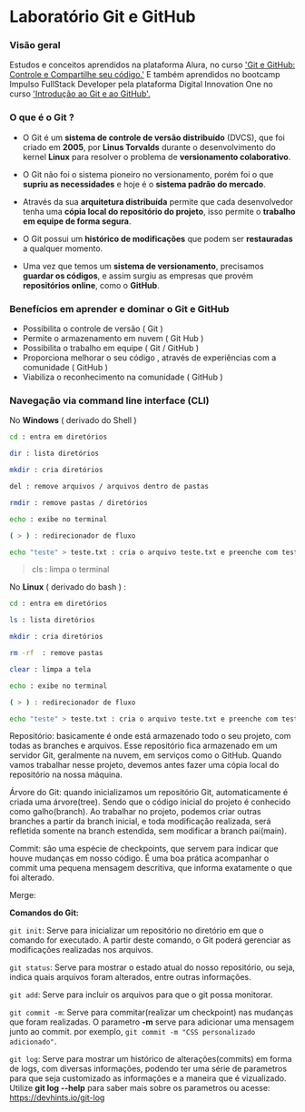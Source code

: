 # Laboratório Git e GitHub

### Visão geral

Estudos e conceitos aprendidos na plataforma Alura, no curso ['Git e GitHub: Controle e Compartilhe seu código.'](https://cursos.alura.com.br/course/git-github-controle-de-versao) E também aprendidos no bootcamp Impulso FullStack Developer pela plataforma Digital Innovation One no curso ['Introdução ao Git e ao GitHub'.](https://web.digitalinnovation.one/course/introducao-ao-git-e-ao-github/learning/75b9fe49-6ed4-4480-83a7-7e37fc356aa9/)

### O que é o Git ?

- O Git é um __sistema de controle de versão distribuído__ (DVCS), que foi criado em __2005__, por __Linus Torvalds__ durante o desenvolvimento do kernel __Linux__ para resolver o problema de __versionamento colaborativo__. 

- O Git não foi o sistema pioneiro no versionamento, porém foi o que __supriu as necessidades__ e hoje é o __sistema padrão do mercado__. 
- Através da sua __arquitetura distribuída__ permite que cada desenvolvedor tenha uma __cópia local do repositório do projeto__, isso permite o __trabalho em equipe de forma segura__. 
- O Git possui um __histórico de modificações__ que podem ser __restauradas__ a qualquer momento. 
- Uma vez que temos um __sistema de versionamento__, precisamos __guardar os códigos__, e assim surgiu as empresas que provém __repositórios online__, como o __GitHub__.

### Benefícios em aprender e dominar o Git e GitHub

- Possibilita o controle de versão ( Git )
- Permite o armazenamento em nuvem ( Git Hub )
- Possibilita o trabalho em equipe ( Git / GitHub )
- Proporciona melhorar o seu código , através de experiências com a comunidade ( GitHub )
- Viabiliza o reconhecimento na comunidade ( GitHub )

### Navegação via command line interface (CLI)

No __Windows__ ( derivado do Shell ) 
``` sh
cd : entra em diretórios 

dir : lista diretórios

mkdir : cria diretórios

del : remove arquivos / arquivos dentro de pastas

rmdir : remove pastas / diretórios 

echo : exibe no terminal

( > ) : redirecionador de fluxo

echo "teste" > teste.txt : cria o arquivo teste.txt e preenche com teste
```

> cls : limpa o terminal

No __Linux__ ( derivado do bash ) : 
``` bash
cd : entra em diretórios

ls : lista diretórios

mkdir : cria diretórios

rm -rf  : remove pastas

clear : limpa a tela

echo : exibe no terminal

( > ) : redirecionador de fluxo

echo "teste" > teste.txt : cria o arquivo teste.txt e preenche com teste
```

Repositório: basicamente é onde está armazenado todo o seu projeto, com todas as branches e arquivos. Esse repositório fica armazenado
em um servidor Git, geralmente na nuvem, em serviços como o GitHub. Quando vamos trabalhar nesse projeto, devemos antes fazer uma cópia local do
repositório na nossa máquina.

Árvore do Git: quando inicializamos um repositório Git, automaticamente é criada uma árvore(tree). Sendo que o código inicial do projeto é conhecido
como galho(branch). Ao trabalhar no projeto, podemos criar outras branches a partir da branch inicial, e toda modificação realizada, será refletida
somente na branch estendida, sem modificar a branch pai(main).

Commit: são uma espécie de checkpoints, que servem para indicar que houve mudanças em nosso código. É uma boa prática acompanhar o commit uma pequena
mensagem descritiva, que informa exatamente o que foi alterado.

Merge:

__Comandos do Git:__

```git init```: Serve para inicializar um repositório no diretório em que o comando for executado. A partir deste comando, o Git poderá gerenciar as modificações realizadas nos arquivos.

```git status```: Serve para mostrar o estado atual do nosso repositório, ou seja, indica quais arquivos foram alterados, entre outras informações.

```git add```: Serve para incluir os arquivos para que o git possa monitorar.

```git commit -m```: Serve para commitar(realizar um checkpoint) nas mudanças que foram realizadas. O parametro __-m__ serve para adicionar uma mensagem junto ao commit.
por exemplo, ```git commit -m "CSS personalizado adicionado"```.

```git log```: Serve para mostrar um histórico de alterações(commits) em forma de logs, com diversas informações, podendo ter uma série de parametros para que seja customizado
as informações e a maneira que é vizualizado. Utilize __git log --help__ para saber mais sobre os parametros ou acesse: https://devhints.io/git-log


